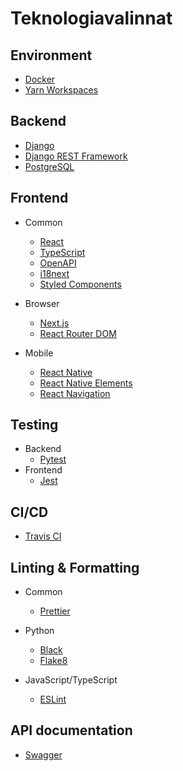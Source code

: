 # Teknologiavalinnat

## Environment

-   [Docker](https://www.docker.com/)
-   [Yarn Workspaces](https://yarnpkg.com/lang/en/docs/workspaces/)

## Backend

-   [Django](https://www.djangoproject.com/)
-   [Django REST Framework](https://www.django-rest-framework.org/)
-   [PostgreSQL](https://www.postgresql.org/)

## Frontend

-   Common

    -   [React](https://reactjs.org/)
    -   [TypeScript](https://www.typescriptlang.org/)
    -   [OpenAPI](https://swagger.io/docs/specification/about/)
    -   [i18next](https://react.i18next.com/)
    -   [Styled Components](https://www.styled-components.com/)

-   Browser

    -   [Next.js](https://nextjs.org)
    -   [React Router DOM](https://reacttraining.com/react-router/web/guides/quick-start)

-   Mobile
    -   [React Native](https://facebook.github.io/react-native/)
    -   [React Native Elements](https://react-native-training.github.io/react-native-elements/)
    -   [React Navigation](https://reactnavigation.org/)

## Testing

-   Backend
    -   [Pytest](https://docs.pytest.org/en/latest/)
-   Frontend
    -   [Jest](https://jestjs.io/)

## CI/CD

-   [Travis CI](https://travis-ci.org/)

## Linting & Formatting

-   Common

    -   [Prettier](https://prettier.io/)

-   Python
    -   [Black](https://github.com/psf/black)
    -   [Flake8](http://flake8.pycqa.org/)
-   JavaScript/TypeScript
    -   [ESLint](https://eslint.org/)

## API documentation

-   [Swagger](https://swagger.io)
